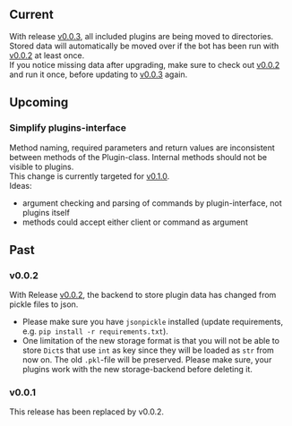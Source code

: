 ## Current
With release [v0.0.3](https://github.com/alturiak/nio-smith/releases/tag/v0.0.3), all included plugins are being 
moved to directories. Stored data will automatically be moved over if the bot has been run with
[v0.0.2](https://github.com/alturiak/nio-smith/releases/tag/v0.0.2) at least once.  
If you notice missing data after upgrading, make sure to check out
[v0.0.2](https://github.com/alturiak/nio-smith/releases/tag/v0.0.2) and run it once, before updating to
[v0.0.3](https://github.com/alturiak/nio-smith/releases/tag/v0.0.3) again.

## Upcoming
### Simplify plugins-interface
Method naming, required parameters and return values are inconsistent between methods of the Plugin-class. Internal 
methods should not be visible to plugins.  
This change is currently targeted for [v0.1.0](https://github.com/alturiak/nio-smith/milestone/3).  
Ideas:  
- argument checking and parsing of commands by plugin-interface, not plugins itself
- methods could accept either client or command as argument

## Past
### v0.0.2
With Release [v0.0.2](https://github.com/alturiak/nio-smith/releases/tag/v0.0.2), the backend to store plugin data has 
changed from pickle files to json. 
- Please make sure you have `jsonpickle` installed (update requirements, e.g. `pip install -r requirements.txt`).
- One limitation of the new storage format is that you will not be able to store `Dict`s that use `int` as key since 
they will be loaded as `str` from now on. The old `.pkl`-file will be preserved. Please make sure, your plugins work 
with the new storage-backend before deleting it. 
  
### v0.0.1
This release has been replaced by v0.0.2.